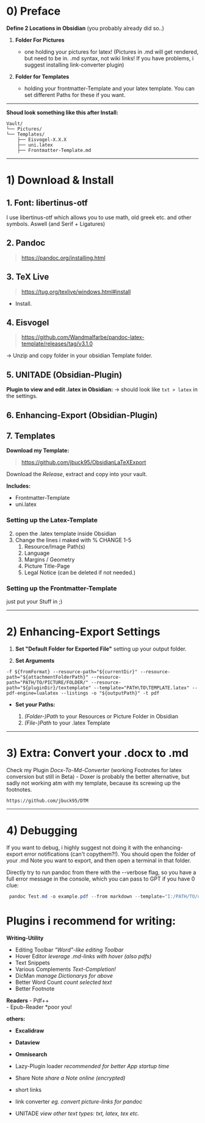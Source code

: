 
# 0) Preface

**Define 2 Locations in Obsidian** (you probably already did so..)

1) **Folder For Pictures** 
	- one holding your pictures for latex! (Pictures in .md will get rendered, but need to be in. .md syntax, not wiki links! If you have problems, i suggest installing link-converter plugin)

2) **Folder for Templates**
	- holding your frontmatter-Template and your latex template. You can set different Paths for these if you want. 

---
**Shoud look something like this after Install:** 
```
Vault/
└── Pictures/
└── Templates/
    ├── Eisvogel-X.X.X
    ├── uni.latex
    ├── Frontmatter-Template.md
```

---
# 1) Download & Install

## 1. Font: libertinus-otf

I use libertinus-otf which allows you to use math, old greek etc. and other symbols. Aswell (and Serif + Ligatures)

## 2. Pandoc

>   https://pandoc.org/installing.html

## 3. TeX Live

>   https://tug.org/texlive/windows.html#install

- Install. 

## 4. Eisvogel

>   https://github.com/Wandmalfarbe/pandoc-latex-template/releases/tag/v3.1.0

-> Unzip and copy folder in your obsidian Template folder. 

## 5. UNITADE (Obsidian-Plugin)

**Plugin to view and edit .latex in Obsidian:**
->  should look like `txt > latex` in the settings. 
## 6. Enhancing-Export (Obsidian-Plugin)

## 7. Templates

**Download my Template:** 
> https://github.com/jbuck95/ObsidianLaTeXExport 

Download the *Release*, extract and copy into your vault.

**Includes:** 
- Frontmatter-Template     
- uni.latex

### Setting up the Latex-Template 

2)  open the .latex template inside Obsidian
3) Change the lines i maked with % CHANGE 1-5
	1) Resource/Image Path(s)
	2) Language
	3) Margins / Geometry
	4) Picture Title-Page
	5) Legal Notice (can be deleted if not needed.)

### Setting up the Frontmatter-Template 
just put your Stuff in ;) 

---
# 2) Enhancing-Export Settings

1) **Set "Default Folder for Exported File"**
	setting up your output folder.

2) **Set Arguments**
```
-f ${fromFormat} --resource-path="${currentDir}" --resource-path="${attachmentFolderPath}" --resource-path="PATH/TO/PICTURE/FOLDER/" --resource-path="${pluginDir}/textemplate" --template="PATH\TO\TEMPLATE.latex" --pdf-engine=lualatex --listings -o "${outputPath}" -t pdf
```

- **Set your Paths:** 

	1) *(Folder-)Path* to your Resources or Picture Folder in Obsidian 
	2) *(File-)Path* to your .latex Template 

---
# 3) Extra: Convert your .docx to .md

Check my Plugin *Docx-To-Md-Converter* (working Footnotes for latex conversion but still in Beta) - Doxer is probably the better alternative, but sadly not working atm with my template, because its screwing up the footnotes.

	https://github.com/jbuck95/DTM

---
# 4) Debugging 

If you want to debug, i highly suggest not doing it with the enhancing-export error notifications (can't copythem?!). You should open the folder of your .md Note you want to export, and then open a terminal in that folder.

Directly try to run pandoc from there with the --verbose flag, so you have a full error message in the console, which you can pass to GPT if you have 0 clue:

```powershell
 pandoc Test.md -o example.pdf --from markdown --template="I:/PATH/TO/uni.latex" --listings --pdf-engine=xelatex --resource-path="I:/PATH/TO/Pictures" --verbose 
```


# Plugins i recommend for writing:

**Writing-Utility**
- Editing Toolbar                                 *"Word"-like editing Toolbar*
- Hover Editor                                     *leverage .md-links with hover (also pdfs)*
- Text Snippets                                    
- Various Complements                      *Text-Completion!* 
- DicMan                                             *manage Dictionarys for above* 
- Better Word Count                           *count selected text*
- Better Footnote                                

**Readers**
	- Pdf++                                             
	- Epub-Reader                               *poor you!

**others:**
- **Excalidraw**                  
- **Dataview**
- **Omnisearch** 


- Lazy-Plugin loader                          *recommended for better App startup time*
- Share Note                                      *share a Note online (encrypted)*
- short links  
- link converter                                  *eg. convert picture-links for pandoc*
- UNITADE                                          *view other text types: txt, latex, tex etc.*    




